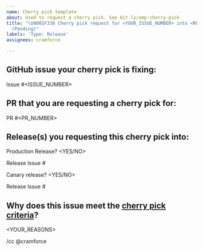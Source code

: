 ```yaml
---
name: Cherry pick template
about: Used to request a cherry pick. See bit.ly/amp-cherry-pick
title: "\U0001F338 Cherry pick request for <YOUR_ISSUE_NUMBER> into <RELEASE_ISSUE_NUMBER>
  (Pending)"
labels: 'Type: Release'
assignees: cramforce

---
```


<!--
Replace *everything* in angle brackets in the title AND body of this issue. If you have any questions see the [cherry pick documentation](https://github.com/ampproject/amphtml/blob/master/contributing/release-schedule.md#cherry-picks).
-->


## GitHub issue your cherry pick is fixing:

Issue #<ISSUE_NUMBER>


## PR that you are requesting a cherry pick for:

<!--
Put N/A if you do not yet have a PR with a fix; edit this issue to add it when the PR is ready.
-->

PR #<PR_NUMBER>


## Release(s) you requesting this cherry pick into:

<!--
Release issues can be found at https://github.com/ampproject/amphtml/labels/Type%3A%20Release

If you are requesting a cherry pick into a production release you will most likely need to cherry pick into canary as well, otherwise when the canary is pushed to production your fix will be lost. See the [cherry pick documentation](https://github.com/ampproject/amphtml/blob/master/contributing/release-schedule.md#cherry-picks).
-->

Production Release? <YES/NO>

<!-- If yes: --> Release Issue #<PRODUCTION_RELEASE_ISSUE>

Canary release? <YES/NO>

<!-- If yes: --> Release Issue #<CANARY_RELEASE_ISSUE>
<!-- otherwise: --> <WHY_THIS_IS_NOT_NEEDED>

## Why does this issue meet the [cherry pick criteria](https://github.com/ampproject/amphtml/blob/master/contributing/release-schedule.md#cherry-pick-criteria)?

<!-- Be specific. -->
<YOUR_REASONS>

/cc @cramforce
